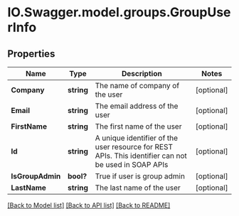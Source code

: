 # IO.Swagger.model.groups.GroupUserInfo
## Properties

Name | Type | Description | Notes
------------ | ------------- | ------------- | -------------
**Company** | **string** | The name of company of the user | [optional] 
**Email** | **string** | The email address of the user | [optional] 
**FirstName** | **string** | The first name of the user | [optional] 
**Id** | **string** | A unique identifier of the user resource for REST APIs. This identifier can not be used in SOAP APIs | [optional] 
**IsGroupAdmin** | **bool?** | True if user is group admin | [optional] 
**LastName** | **string** | The last name of the user | [optional] 

[[Back to Model list]](../README.md#documentation-for-models) [[Back to API list]](../README.md#documentation-for-api-endpoints) [[Back to README]](../README.md)

